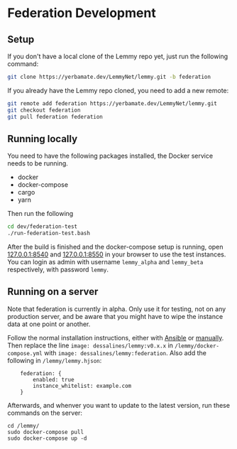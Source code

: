 # Federation Development

## Setup

If you don't have a local clone of the Lemmy repo yet, just run the following command:

```bash
git clone https://yerbamate.dev/LemmyNet/lemmy.git -b federation
```

If you already have the Lemmy repo cloned, you need to add a new remote:
```bash
git remote add federation https://yerbamate.dev/LemmyNet/lemmy.git
git checkout federation
git pull federation federation
```

## Running locally

You need to have the following packages installed, the Docker service needs to be running.

- docker
- docker-compose
- cargo
- yarn

Then run the following
```bash
cd dev/federation-test
./run-federation-test.bash
```

After the build is finished and the docker-compose setup is running, open [127.0.0.1:8540](http://127.0.0.1:8540) and
[127.0.0.1:8550](http://127.0.0.1:8550) in your browser to use the test instances. You can login as admin with
username `lemmy_alpha` and `lemmy_beta` respectively, with password `lemmy`.

## Running on a server

Note that federation is currently in alpha. Only use it for testing, not on any production server, and be aware
that you might have to wipe the instance data at one point or another.

Follow the normal installation instructions, either with [Ansible](administration_install_ansible.md) or
[manually](administration_install_docker.md). Then replace the line `image: dessalines/lemmy:v0.x.x` in 
`/lemmy/docker-compose.yml` with `image: dessalines/lemmy:federation`. Also add the following in
`/lemmy/lemmy.hjson`:

```
    federation: {
        enabled: true
        instance_whitelist: example.com
    }
```

Afterwards, and whenver you want to update to the latest version, run these commands on the server:

```
cd /lemmy/
sudo docker-compose pull
sudo docker-compose up -d
```
